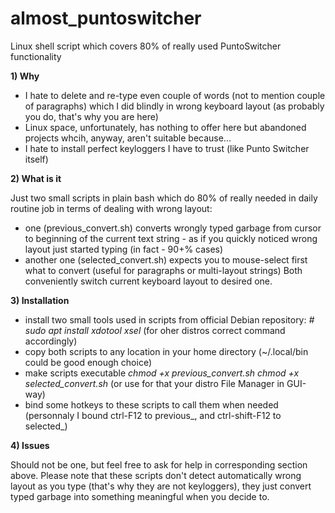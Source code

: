 # almost_puntoswitcher
Linux shell script which covers 80% of really used PuntoSwitcher functionality



**1) Why**

- I hate to delete and re-type even couple of words (not to mention couple of paragraphs) which I did blindly in wrong keyboard layout (as probably you do, that's why you are here)
- Linux space, unfortunately, has nothing to offer here but abandoned projects whcih, anyway, aren't suitable because...
- I hate to install perfect keyloggers I have to trust (like Punto Switcher itself)



**2) What is it**

Just two small scripts in plain bash which do 80% of really needed in daily routine job in terms of dealing with wrong layout:
- one (previous_convert.sh) converts wrongly typed garbage from cursor to beginning of the current text string - as if you quickly noticed wrong layout just started typing (in fact - 90+% cases)
- another one (selected_convert.sh) expects you to mouse-select first what to convert (useful for paragraphs or multi-layout strings)
Both conveniently switch current keyboard layout to desired one.



**3) Installation**

- install two small tools used in scripts from official Debian repository:
_# sudo apt install xdotool xsel_
(for oher distros correct command accordingly)
- copy both scripts to any location in your home directory
(~/.local/bin could be good enough choice)
- make scripts executable
_chmod +x previous_convert.sh
chmod +x selected_convert.sh_
(or use for that your distro File Manager in GUI-way) 
- bind some hotkeys to these scripts to call them when needed
  (personnaly I bound ctrl-F12 to previous_, and ctrl-shift-F12 to selected_)



**4) Issues**

Should not be one, but feel free to ask for help in corresponding section above.
Please note that these scripts don't detect automatically wrong layout as you type (that's why they are not keyloggers), they just convert typed garbage into something meaningful when you decide to.
